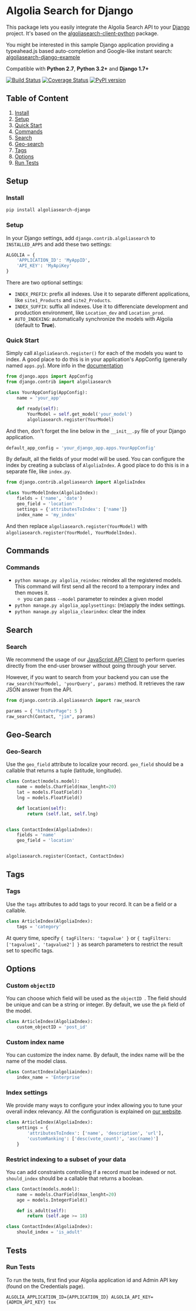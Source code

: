 <!--NO_HTML-->
Algolia Search for Django
==================
<!--/NO_HTML-->

This package lets you easily integrate the Algolia Search API to your [Django](https://www.djangoproject.com/) project. It's based on the [algoliasearch-client-python](https://github.com/algolia/algoliasearch-client-python) package.

You might be interested in this sample Django application providing a typeahead.js based auto-completion and Google-like instant search: [algoliasearch-django-example](https://github.com/algolia/algoliasearch-django-example)

Compatible with **Python 2.7**, **Python 3.2+** and **Django 1.7+**

[![Build Status](https://travis-ci.org/algolia/algoliasearch-django.svg?branch=master)](https://travis-ci.org/algolia/algoliasearch-django)
[![Coverage Status](https://coveralls.io/repos/algolia/algoliasearch-django/badge.svg?branch=master)](https://coveralls.io/r/algolia/algoliasearch-django)
[![PyPI version](https://badge.fury.io/py/algoliasearch-django.svg?branch=master)](http://badge.fury.io/py/algoliasearch-django)

<!--NO_HTML-->
Table of Content
-------------

1. [Install](#install)
1. [Setup](#setup)
1. [Quick Start](#quick-start)
1. [Commands](#commands)
1. [Search](#search)
1. [Geo-search](#geo-search)
1. [Tags](#tags)
1. [Options](#options)
1. [Run Tests](#run-tests)

<!--/NO_HTML-->

## Setup

### Install

```sh
pip install algoliasearch-django
```

### Setup

In your Django settings, add `django.contrib.algoliasearch` to `INSTALLED_APPS` and add these two settings:

```python
ALGOLIA = {
    'APPLICATION_ID': 'MyAppID',
    'API_KEY': 'MyApiKey'
}
```

There are two optional settings:

* `INDEX_PREFIX`: prefix all indexes. Use it to separate different applications, like `site1_Products` and `site2_Products`.
* `INDEX_SUFFIX`: suffix all indexes. Use it to differenciate development and production environment, like `Location_dev` and `Location_prod`.
* `AUTO_INDEXING`: automatically synchronize the models with Algolia (default to **True**).


### Quick Start

Simply call `AlgoliaSearch.register()` for each of the models you want to index. A good place to do this is in your application's AppConfig (generally named `apps.py`). More info in the [documentation](https://docs.djangoproject.com/en/1.8/ref/applications/)

```python
from django.apps import AppConfig
from django.contrib import algoliasearch

class YourAppConfig(AppConfig):
    name = 'your_app'

    def ready(self):
        YourModel = self.get_model('your_model')
        algoliasearch.register(YourModel)
```

And then, don't forget the line below in the `__init__.py` file of your Django application.

```python
default_app_config = 'your_django_app.apps.YourAppConfig'
```

By default, all the fields of your model will be used. You can configure the index by creating a subclass of `AlgoliaIndex`. A good place to do this is in a separate file, like `index.py`.

```python
from django.contrib.algoliasearch import AlgoliaIndex

class YourModelIndex(AlgoliaIndex):
    fields = ('name', 'date')
    geo_field = 'location'
    settings = {'attributesToIndex': ['name']}
    index_name = 'my_index'
```

And then replace `algoliasearch.register(YourModel)` with `algoliasearch.register(YourModel, YourModelIndex)`.

## Commands

### Commands

* `python manage.py algolia_reindex`: reindex all the registered models. This command will first send all the record to a temporary index and then moves it.
    * you can pass ``--model`` parameter to reindex a given model
* `python manage.py algolia_applysettings`: (re)apply the index settings.
* `python manage.py algolia_clearindex`: clear the index

## Search
### Search

We recommend the usage of our [JavaScript API Client](https://github.com/algolia/algoliasearch-client-js) to perform queries directly from the end-user browser without going through your server.

However, if you want to search from your backend you can use the `raw_search(YourModel, 'yourQuery', params)` method. It retrieves the raw JSON answer from the API.

```python
from django.contrib.algoliasearch import raw_search

params = { "hitsPerPage": 5 }
raw_search(Contact, "jim", params)
```

## Geo-Search
### Geo-Search

Use the `geo_field` attribute to localize your record. `geo_field` should be a callable that returns a tuple (latitude, longitude).

```python
class Contact(models.model):
    name = models.CharField(max_lenght=20)
    lat = models.FloatField()
    lng = models.FloatField()

    def location(self):
        return (self.lat, self.lng)


class ContactIndex(AlgoliaIndex):
    fields = 'name'
    geo_field = 'location'


algoliasearch.register(Contact, ContactIndex)
```

## Tags
### Tags

Use the `tags` attributes to add tags to your record. It can be a field or a callable.

```python
class ArticleIndex(AlgoliaIndex):
    tags = 'category'
```

At query time, specify `{ tagFilters: 'tagvalue' }` or `{ tagFilters: ['tagvalue1', 'tagvalue2'] }` as search parameters to restrict the result set to specific tags.

## Options

### Custom `objectID`

You can choose which field will be used as the `objectID `. The field should be unique and can be a string or integer. By default, we use the `pk` field of the model.

```python
class ArticleIndex(AlgoliaIndex):
    custom_objectID = 'post_id'
```

### Custom index name

You can customize the index name. By default, the index name will be the name of the model class.

```python
class ContactIndex(algoliaindex):
    index_name = 'Enterprise'
```

### Index settings

We provide many ways to configure your index allowing you to tune your overall index relevancy. All the configuration is explained on [our website](https://www.algolia.com/doc/python#Settings).

```python
class ArticleIndex(AlgoliaIndex):
    settings = {
        'attributesToIndex': ['name', 'description', 'url'],
        'customRanking': ['desc(vote_count)', 'asc(name)']
    }
```

### Restrict indexing to a subset of your data

You can add constraints controlling if a record must be indexed or not. `should_index` should be a callable that returns a boolean.

```python
class Contact(models.model):
    name = models.CharField(max_lenght=20)
    age = models.IntegerField()

    def is_adult(self):
        return (self.age >= 18)

class ContactIndex(AlgoliaIndex):
    should_index = 'is_adult'
```

<!--NO_HTML-->
## Tests
### Run Tests

To run the tests, first find your Algolia application id and Admin API key (found on the Credentials page).

```shell
ALGOLIA_APPLICATION_ID={APPLICATION_ID} ALGOLIA_API_KEY={ADMIN_API_KEY} tox
```
<!--/NO_HTML-->
